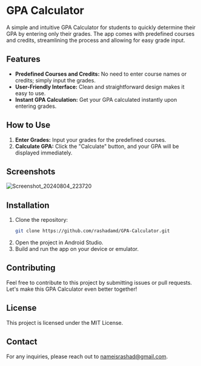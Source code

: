# GPA Calculator

A simple and intuitive GPA Calculator for students to quickly determine their GPA by entering only their grades. The app comes with predefined courses and credits, streamlining the process and allowing for easy grade input.

## Features

- **Predefined Courses and Credits:** No need to enter course names or credits; simply input the grades.
- **User-Friendly Interface:** Clean and straightforward design makes it easy to use.
- **Instant GPA Calculation:** Get your GPA calculated instantly upon entering grades.

## How to Use

1. **Enter Grades:** Input your grades for the predefined courses.
2. **Calculate GPA:** Click the "Calculate" button, and your GPA will be displayed immediately.

## Screenshots
![Screenshot_20240804_223720](https://github.com/user-attachments/assets/34b6f7c6-c41e-4b56-ba81-8701d410bf87)


## Installation

1. Clone the repository:
   ```bash
   git clone https://github.com/rashadamd/GPA-Calculator.git
   ```
2. Open the project in Android Studio.
3. Build and run the app on your device or emulator.

## Contributing

Feel free to contribute to this project by submitting issues or pull requests. Let's make this GPA Calculator even better together!

## License

This project is licensed under the MIT License.

## Contact

For any inquiries, please reach out to [nameisrashad@gmail.com](mailto:nameisrashad@gmail.com).
